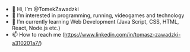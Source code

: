 - 👋 Hi, I’m @TomekZawadzki
- 👀 I’m interested in programming, running, videogames and technology
- 🌱 I’m currently learning Web Development (Java Script, CSS, HTML, React, Node.js etc.)
- 📫 How to reach me (https://www.linkedin.com/in/tomasz-zawadzki-a310201a7/)

<!---
ExpertoMontanero/ExpertoMontanero is a ✨ special ✨ repository because its `README.md` (this file) appears on your GitHub profile.
You can click the Preview link to take a look at your changes.
--->
